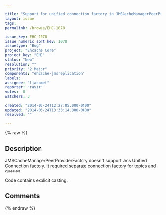```yaml
---

title: "Support for unified connection factory in JMSCacheManagerPeerProviderFactory"
layout: issue
tags: 
permalink: /browse/EHC-1078

issue_key: EHC-1078
issue_numeric_sort_key: 1078
issuetype: "Bug"
project: "Ehcache Core"
project_key: "EHC"
status: "New"
resolution: ""
priority: "2 Major"
components: "ehcache-jmsreplication"
labels: 
assignee: "ljacomet"
reporter: "ravit"
votes:  0
watchers: 3

created: "2014-03-24T12:27:05.000-0400"
updated: "2014-03-24T13:33:14.000-0400"
resolved: ""

---
```




{% raw %}



## Description

<div markdown="1" class="description">

JMSCacheManagerPeerProviderFactory doesn't support Jms Unified Connection factory. It required separate connection factory for topics and queues. 

Code contains explicit casting.

</div>

## Comments



{% endraw %}
